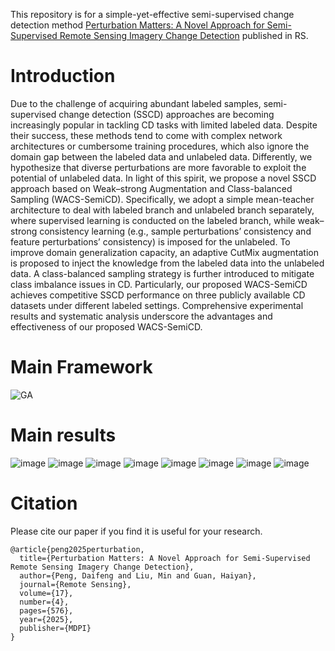 This repository is for a simple-yet-effective semi-supervised change detection method [Perturbation Matters: A Novel Approach for Semi-Supervised Remote Sensing Imagery Change Detection](https://www.mdpi.com/2072-4292/17/4/576) published in RS.
# Introduction
Due to the challenge of acquiring abundant labeled samples, semi-supervised change detection (SSCD) approaches are becoming increasingly popular in tackling CD tasks with limited labeled data. Despite their success, these methods tend to come with complex network architectures or cumbersome training procedures, which also ignore the domain gap between the labeled data and unlabeled data. Differently, we hypothesize that diverse perturbations are more favorable to exploit the potential of unlabeled data. In light of this spirit, we propose a novel SSCD approach based on Weak–strong Augmentation and Class-balanced Sampling (WACS-SemiCD). Specifically, we adopt a simple mean-teacher architecture to deal with labeled branch and unlabeled branch separately, where supervised learning is conducted on the labeled branch, while weak–strong consistency learning (e.g., sample perturbations’ consistency and feature perturbations’ consistency) is imposed for the unlabeled. To improve domain generalization capacity, an adaptive CutMix augmentation is proposed to inject the knowledge from the labeled data into the unlabeled data. A class-balanced sampling strategy is further introduced to mitigate class imbalance issues in CD. Particularly, our proposed WACS-SemiCD achieves competitive SSCD performance on three publicly available CD datasets under different labeled settings. Comprehensive experimental results and systematic analysis underscore the advantages and effectiveness of our proposed WACS-SemiCD.
# Main Framework

![GA](https://github.com/user-attachments/assets/03522aac-70f0-46cb-8982-cd850ee78bce)

# Main results 
![image](https://github.com/user-attachments/assets/6dce7298-62d4-4684-a187-a58747b3b213)
![image](https://github.com/user-attachments/assets/b60acf41-ec25-4ded-b233-e688b2c805d2)
![image](https://github.com/user-attachments/assets/15e99f74-62f0-4925-9871-1b4b48b4dbcc)
![image](https://github.com/user-attachments/assets/ece03faa-e970-4a31-aa8a-7375acd4ef21)
![image](https://github.com/user-attachments/assets/4c7df81a-de20-4abb-a39b-f824ddecf1c7)
![image](https://github.com/user-attachments/assets/611c4b92-3471-4b21-8ca2-acdf35f4913c)
![image](https://github.com/user-attachments/assets/12731fb9-807b-4191-ac67-b666af60b303)
![image](https://github.com/user-attachments/assets/42100f8c-69eb-465a-89c7-023f8a071f10)




# Citation
Please cite our paper if you find it is useful for your research.
```
@article{peng2025perturbation,
  title={Perturbation Matters: A Novel Approach for Semi-Supervised Remote Sensing Imagery Change Detection},
  author={Peng, Daifeng and Liu, Min and Guan, Haiyan},
  journal={Remote Sensing},
  volume={17},
  number={4},
  pages={576},
  year={2025},
  publisher={MDPI}
}
```
